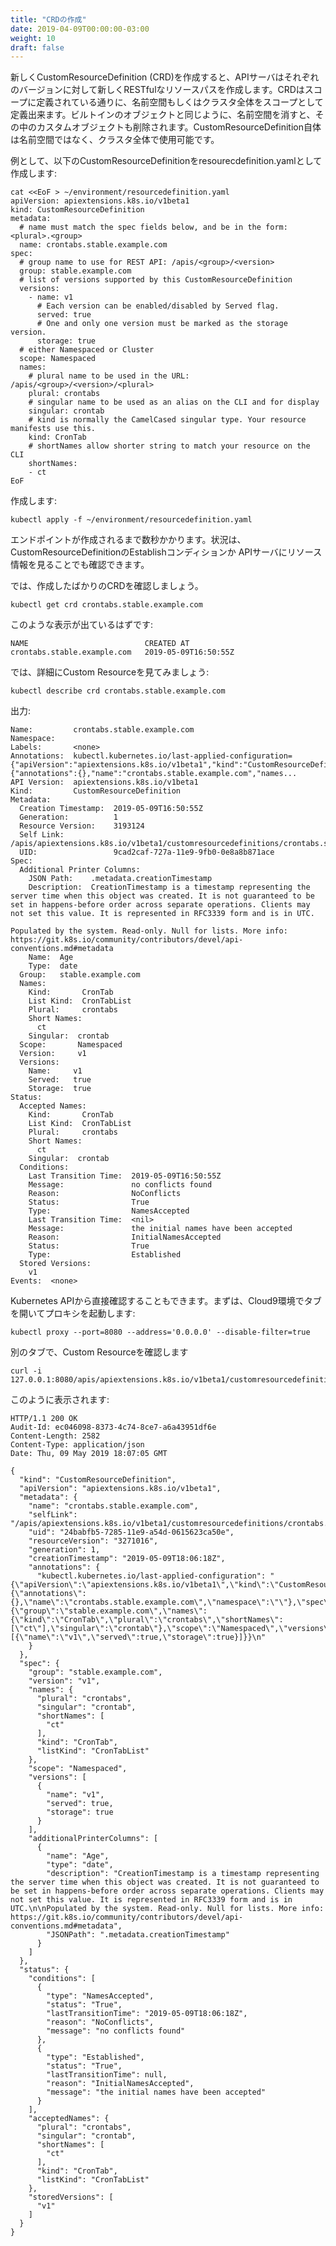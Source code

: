 ```yaml
---
title: "CRDの作成"
date: 2019-04-09T00:00:00-03:00
weight: 10
draft: false
---
```


<!--
When you create a new CustomResourceDefinition (CRD), the Kubernetes API Server creates a new RESTful resource path for each version you specify. The CRD can be either namespaced or cluster-scoped, as specified in the CRD’s scope field. As with existing built-in objects, deleting a namespace deletes all custom objects in that namespace. CustomResourceDefinitions themselves are non-namespaced and are available to all namespaces.
-->
新しくCustomResourceDefinition (CRD)を作成すると、APIサーバはそれぞれのバージョンに対して新しくRESTfulなリソースパスを作成します。CRDはスコープに定義されている通りに、名前空間もしくはクラスタ全体をスコープとして定義出来ます。ビルトインのオブジェクトと同じように、名前空間を消すと、その中のカスタムオブジェクトも削除されます。CustomResourceDefinition自体は名前空間ではなく、クラスタ全体で使用可能です。

<!--
For example, if you save the following CustomResourceDefinition to resourcedefinition.yaml:
-->
例として、以下のCustomResourceDefinitionをresourecdefinition.yamlとして作成します:

```
cat <<EoF > ~/environment/resourcedefinition.yaml
apiVersion: apiextensions.k8s.io/v1beta1
kind: CustomResourceDefinition
metadata:
  # name must match the spec fields below, and be in the form: <plural>.<group>
  name: crontabs.stable.example.com
spec:
  # group name to use for REST API: /apis/<group>/<version>
  group: stable.example.com
  # list of versions supported by this CustomResourceDefinition
  versions:
    - name: v1
      # Each version can be enabled/disabled by Served flag.
      served: true
      # One and only one version must be marked as the storage version.
      storage: true
  # either Namespaced or Cluster
  scope: Namespaced
  names:
    # plural name to be used in the URL: /apis/<group>/<version>/<plural>
    plural: crontabs
    # singular name to be used as an alias on the CLI and for display
    singular: crontab
    # kind is normally the CamelCased singular type. Your resource manifests use this.
    kind: CronTab
    # shortNames allow shorter string to match your resource on the CLI
    shortNames:
    - ct
EoF
```

<!--
And create it:
-->
作成します:

```
kubectl apply -f ~/environment/resourcedefinition.yaml
```

<!--
It might take a few seconds for the endpoint to be created. You can also watch the Established condition of your CustomResourceDefinition to be true or watch the discovery information of the API server for your resource to show up.
-->
エンドポイントが作成されるまで数秒かかります。状況は、CustomResourceDefinitionのEstablishコンディションか APIサーバにリソース情報を見ることでも確認できます。

<!--
Now, let's check the recently created CRD.
-->
では、作成したばかりのCRDを確認しましょう。

```
kubectl get crd crontabs.stable.example.com
```

<!--
The result will be something like this:
-->
このような表示が出ているはずです:
```
NAME                          CREATED AT
crontabs.stable.example.com   2019-05-09T16:50:55Z
```

<!--
Now, let's see the Custom Resource in detail:
-->
では、詳細にCustom Resourceを見てみましょう:
```
kubectl describe crd crontabs.stable.example.com
```

<!--
The output:
-->
出力:
```
Name:         crontabs.stable.example.com
Namespace:    
Labels:       <none>
Annotations:  kubectl.kubernetes.io/last-applied-configuration={"apiVersion":"apiextensions.k8s.io/v1beta1","kind":"CustomResourceDefinition","metadata":{"annotations":{},"name":"crontabs.stable.example.com","names...
API Version:  apiextensions.k8s.io/v1beta1
Kind:         CustomResourceDefinition
Metadata:
  Creation Timestamp:  2019-05-09T16:50:55Z
  Generation:          1
  Resource Version:    3193124
  Self Link:           /apis/apiextensions.k8s.io/v1beta1/customresourcedefinitions/crontabs.stable.example.com
  UID:                 9cad2caf-727a-11e9-9fb0-0e8a8b871ace
Spec:
  Additional Printer Columns:
    JSON Path:    .metadata.creationTimestamp
    Description:  CreationTimestamp is a timestamp representing the server time when this object was created. It is not guaranteed to be set in happens-before order across separate operations. Clients may not set this value. It is represented in RFC3339 form and is in UTC.

Populated by the system. Read-only. Null for lists. More info: https://git.k8s.io/community/contributors/devel/api-conventions.md#metadata
    Name:  Age
    Type:  date
  Group:   stable.example.com
  Names:
    Kind:       CronTab
    List Kind:  CronTabList
    Plural:     crontabs
    Short Names:
      ct
    Singular:  crontab
  Scope:       Namespaced
  Version:     v1
  Versions:
    Name:     v1
    Served:   true
    Storage:  true
Status:
  Accepted Names:
    Kind:       CronTab
    List Kind:  CronTabList
    Plural:     crontabs
    Short Names:
      ct
    Singular:  crontab
  Conditions:
    Last Transition Time:  2019-05-09T16:50:55Z
    Message:               no conflicts found
    Reason:                NoConflicts
    Status:                True
    Type:                  NamesAccepted
    Last Transition Time:  <nil>
    Message:               the initial names have been accepted
    Reason:                InitialNamesAccepted
    Status:                True
    Type:                  Established
  Stored Versions:
    v1
Events:  <none>
```
<!--
Or we can check the resource directly from the Kubernetes API. First, we start the proxy in one tab of the Cloud9 environment:
-->
Kubernetes APIから直接確認することもできます。まずは、Cloud9環境でタブを開いてプロキシを起動します:

```
kubectl proxy --port=8080 --address='0.0.0.0' --disable-filter=true
```

<!--
And in another tab we check the existance of the Custom Resource
-->
別のタブで、Custom Resourceを確認します
```
curl -i 127.0.0.1:8080/apis/apiextensions.k8s.io/v1beta1/customresourcedefinitions/crontabs.stable.example.com
```

<!--
The response being something like this:
-->
このように表示されます:
```
HTTP/1.1 200 OK
Audit-Id: ec046098-8373-4c74-8ce7-a6a43951df6e
Content-Length: 2582
Content-Type: application/json
Date: Thu, 09 May 2019 18:07:05 GMT

{
  "kind": "CustomResourceDefinition",
  "apiVersion": "apiextensions.k8s.io/v1beta1",
  "metadata": {
    "name": "crontabs.stable.example.com",
    "selfLink": "/apis/apiextensions.k8s.io/v1beta1/customresourcedefinitions/crontabs.stable.example.com",
    "uid": "24babfb5-7285-11e9-a54d-0615623ca50e",
    "resourceVersion": "3271016",
    "generation": 1,
    "creationTimestamp": "2019-05-09T18:06:18Z",
    "annotations": {
      "kubectl.kubernetes.io/last-applied-configuration": "{\"apiVersion\":\"apiextensions.k8s.io/v1beta1\",\"kind\":\"CustomResourceDefinition\",\"metadata\":{\"annotations\":{},\"name\":\"crontabs.stable.example.com\",\"namespace\":\"\"},\"spec\":{\"group\":\"stable.example.com\",\"names\":{\"kind\":\"CronTab\",\"plural\":\"crontabs\",\"shortNames\":[\"ct\"],\"singular\":\"crontab\"},\"scope\":\"Namespaced\",\"versions\":[{\"name\":\"v1\",\"served\":true,\"storage\":true}]}}\n"
    }
  },
  "spec": {
    "group": "stable.example.com",
    "version": "v1",
    "names": {
      "plural": "crontabs",
      "singular": "crontab",
      "shortNames": [
        "ct"
      ],
      "kind": "CronTab",
      "listKind": "CronTabList"
    },
    "scope": "Namespaced",
    "versions": [
      {
        "name": "v1",
        "served": true,
        "storage": true
      }
    ],
    "additionalPrinterColumns": [
      {
        "name": "Age",
        "type": "date",
        "description": "CreationTimestamp is a timestamp representing the server time when this object was created. It is not guaranteed to be set in happens-before order across separate operations. Clients may not set this value. It is represented in RFC3339 form and is in UTC.\n\nPopulated by the system. Read-only. Null for lists. More info: https://git.k8s.io/community/contributors/devel/api-conventions.md#metadata",
        "JSONPath": ".metadata.creationTimestamp"
      }
    ]
  },
  "status": {
    "conditions": [
      {
        "type": "NamesAccepted",
        "status": "True",
        "lastTransitionTime": "2019-05-09T18:06:18Z",
        "reason": "NoConflicts",
        "message": "no conflicts found"
      },
      {
        "type": "Established",
        "status": "True",
        "lastTransitionTime": null,
        "reason": "InitialNamesAccepted",
        "message": "the initial names have been accepted"
      }
    ],
    "acceptedNames": {
      "plural": "crontabs",
      "singular": "crontab",
      "shortNames": [
        "ct"
      ],
      "kind": "CronTab",
      "listKind": "CronTabList"
    },
    "storedVersions": [
      "v1"
    ]
  }
}
```
